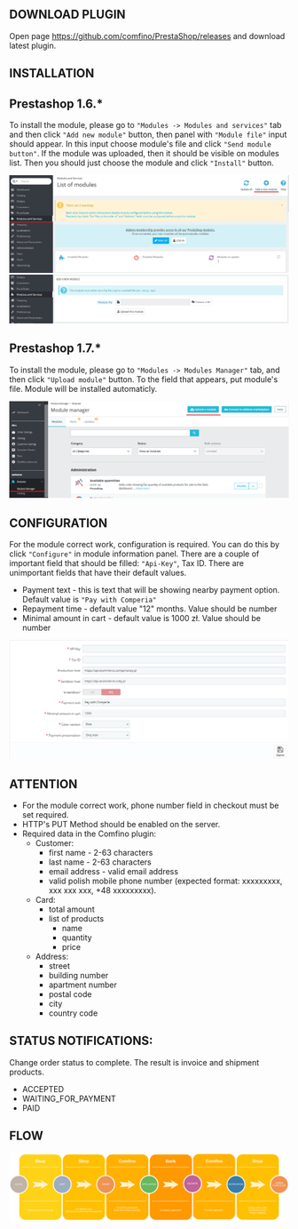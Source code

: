## DOWNLOAD PLUGIN

Open page https://github.com/comfino/PrestaShop/releases and download latest plugin.

## INSTALLATION

Prestashop 1.6.*
----------------

To install the module, please go to `"Modules -> Modules and services"` tab and then click `"Add new module"` button, then panel with `"Module file"` input should appear. In this input choose module's file and click `"Send module button"`. If the module was uploaded, then it should be visible on modules list. Then you should just choose the module and click `"Install"` button.

![Configuration](images/en/modules_ps_16.png "Configuration")
![Configuration](images/en/modules_ps_16_panel.png "Configuration")

Prestashop 1.7.*
----------------

To install the module, please go to `"Modules -> Modules Manager"` tab, and then click `"Upload module"` button.
To the field that appears, put module's file. Module will be installed automaticly.

![Configuration](images/en/modules_ps_17.png "Configuration")


## CONFIGURATION

For the module correct work, configuration is required. You can do this by click `"Configure"` in module information panel. There are a couple of important field that should be filled: `"Api-Key"`, Tax ID. There are unimportant fields that have their default values.

* Payment text - this is text that will be showing nearby payment option. Default value is `"Pay with Comperia"`
* Repayment time - default value "12" months. Value should be number
* Minimal amount in cart - default value is 1000 zł. Value should be number

![Configuration](images/en/configuration.png "Configuration")

## ATTENTION

* For the module correct work, phone number field in checkout must be set required.
* HTTP's PUT Method should be enabled on the server.
* Required data in the Comfino plugin:
    * Customer:
        * first name - 2-63 characters
        * last name - 2-63 characters
        * email address - valid email address
        * valid polish mobile phone number (expected format: xxxxxxxxx, xxx xxx xxx, +48 xxxxxxxxx).
    * Card:
        * total amount
        * list of products
            * name
            * quantity
            * price
    * Address:
        * street
        * building number
        * apartment number
        * postal code
        * city
        * country code

## STATUS NOTIFICATIONS:

Change order status to complete. The result is invoice and shipment products.

* ACCEPTED
* WAITING_FOR_PAYMENT
* PAID

## FLOW

![Flow](images/comfino-flow.png "Flow")
